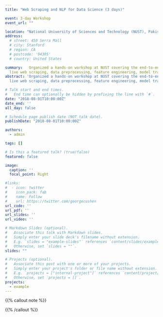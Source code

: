 ```yaml
---
title: "Web Scraping and NLP for Data Science (3 days)"

event: 3-day Workshop
event_url: ""

location: "National University of Sciences and Technology (NUST), Pakistan"
address:
  # street: 450 Serra Mall
  # city: Stanford
  # region: CA
  # postcode: '94305'
  # country: United States

summary:   Organized a hands-on workshop at NUST covering the end-to-end ML pipeline for NLP-
  live web scraping, data preprocessing, feature engineering, model training and evaluation.
abstract: 'Organized a hands-on workshop at NUST covering the end-to-end ML pipeline for NLP-
  live web scraping, data preprocessing, feature engineering, model training and evaluation.'

# Talk start and end times.
#   End time can optionally be hidden by prefixing the line with `#`.
date: "2018-08-01T10:00:00Z"
date_end: ''
all_day: false

# Schedule page publish date (NOT talk date).
publishDate: "2018-08-01T10:00:00Z"

authors:
  - admin

tags: []

# Is this a featured talk? (true/false)
featured: false

image:
  caption: ''
  focal_point: Right

#links:
#  - icon: twitter
#    icon_pack: fab
#    name: Follow
#    url: https://twitter.com/georgecushen
url_code: ''
url_pdf: ''
url_slides: ''
url_video: ''

# Markdown Slides (optional).
#   Associate this talk with Markdown slides.
#   Simply enter your slide deck's filename without extension.
#   E.g. `slides = "example-slides"` references `content/slides/example-slides.md`.
#   Otherwise, set `slides = ""`.
slides: ""

# Projects (optional).
#   Associate this post with one or more of your projects.
#   Simply enter your project's folder or file name without extension.
#   E.g. `projects = ["internal-project"]` references `content/project/deep-learning/index.md`.
#   Otherwise, set `projects = []`.
projects:
  - example
---
```


{{% callout note %}}
<!-- Click on the **Slides** button above to view the built-in slides feature. -->
{{% /callout %}}

<!-- Slides can be added in a few ways:

- **Create** slides using Hugo Blox Builder's [_Slides_](https://docs.hugoblox.com/reference/content-types/) feature and link using `slides` parameter in the front matter of the talk file
- **Upload** an existing slide deck to `static/` and link using `url_slides` parameter in the front matter of the talk file
- **Embed** your slides (e.g. Google Slides) or presentation video on this page using [shortcodes](https://docs.hugoblox.com/reference/markdown/).

Further event details, including [page elements](https://docs.hugoblox.com/reference/markdown/) such as image galleries, can be added to the body of this page. -->
